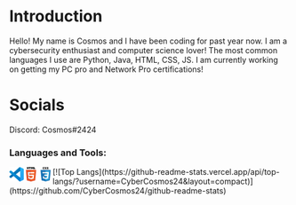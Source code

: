 

# Introduction 

Hello! My name is Cosmos and I have been coding for past year now. I am a cybersecurity enthusiast and computer science lover! The most common languages I use are Python, Java, HTML, CSS, JS. I am currently working on getting my PC pro and Network Pro certifications! 

# Socials 
Discord: Cosmos#2424


### Languages and Tools:

<img align="left" alt="Visual Studio Code" width="26px" src="https://raw.githubusercontent.com/github/explore/80688e429a7d4ef2fca1e82350fe8e3517d3494d/topics/visual-studio-code/visual-studio-code.png" />
<img align="left" alt="HTML5" width="26px" src="https://raw.githubusercontent.com/github/explore/80688e429a7d4ef2fca1e82350fe8e3517d3494d/topics/html/html.png" />
<img align="left" alt="CSS3" width="26px" src="https://raw.githubusercontent.com/github/explore/80688e429a7d4ef2fca1e82350fe8e3517d3494d/topics/css/css.png" />
[![Top Langs](https://github-readme-stats.vercel.app/api/top-langs/?username=CyberCosmos24&layout=compact)](https://github.com/CyberCosmos24/github-readme-stats)
